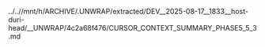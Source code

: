 ../..//mnt/h/ARCHIVE/.UNWRAP/extracted/DEV__2025-08-17__1833__host-duri-head/__UNWRAP/4c2a68f476/CURSOR_CONTEXT_SUMMARY_PHASE5_5_3.md